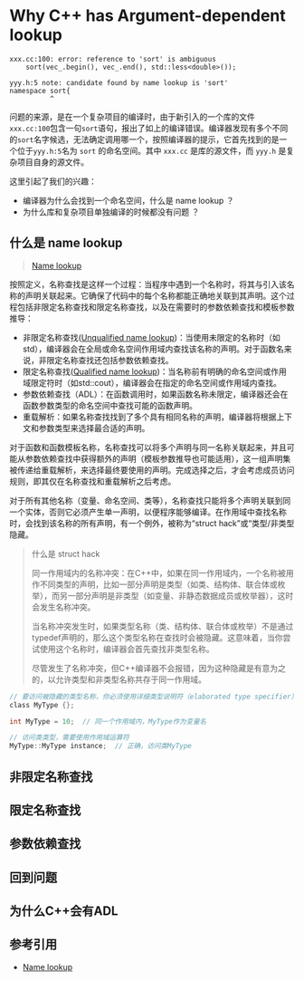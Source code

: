 # Why C++ has Argument-dependent lookup

```shell
xxx.cc:100: error: reference to 'sort' is ambiguous
    sort(vec_.begin(), vec_.end(), std::less<double>());

yyy.h:5 note: candidate found by name lookup is 'sort'
namespace sort{
          ^
```

问题的来源，是在一个复杂项目的编译时，由于新引入的一个库的文件`xxx.cc:100`包含一句`sort`语句，报出了如上的编译错误。编译器发现有多个不同的`sort`名字候选，无法确定调用哪一个，按照编译器的提示，它首先找到的是一个位于`yyy.h:5`名为 `sort` 的命名空间。其中 `xxx.cc` 是库的源文件，而 `yyy.h` 是复杂项目自身的源文件。

这里引起了我们的兴趣：

* 编译器为什么会找到一个命名空间，什么是 name lookup ？
* 为什么库和复杂项目单独编译的时候都没有问题 ？

## 什么是 name lookup

> [Name lookup](https://en.cppreference.com/w/cpp/language/lookup)

按照定义，名称查找是这样一个过程：当程序中遇到一个名称时，将其与引入该名称的声明关联起来。它确保了代码中的每个名称都能正确地关联到其声明。这个过程包括非限定名称查找和限定名称查找，以及在需要时的参数依赖查找和模板参数推导：

* 非限定名称查找([Unqualified name lookup](https://en.cppreference.com/w/cpp/language/unqualified_lookup))：当使用未限定的名称时（如std），编译器会在全局或命名空间作用域内查找该名称的声明。对于函数名来说，非限定名称查找还包括参数依赖查找。
* 限定名称查找([Qualified name lookup](https://en.cppreference.com/w/cpp/language/qualified_lookup))：当名称前有明确的命名空间或作用域限定符时（如std::cout），编译器会在指定的命名空间或作用域内查找。
* 参数依赖查找（ADL）：在函数调用时，如果函数名称未限定，编译器还会在函数参数类型的命名空间中查找可能的函数声明。
* 重载解析：如果名称查找找到了多个具有相同名称的声明，编译器将根据上下文和参数类型来选择最合适的声明。

对于函数和函数模板名称，名称查找可以将多个声明与同一名称关联起来，并且可能从参数依赖查找中获得额外的声明（模板参数推导也可能适用），这一组声明集被传递给重载解析，来选择最终要使用的声明。完成选择之后，才会考虑成员访问规则，即其仅在名称查找和重载解析之后考虑。

对于所有其他名称（变量、命名空间、类等），名称查找只能将多个声明关联到同一个实体，否则它必须产生单一声明，以便程序能够编译。在作用域中查找名称时，会找到该名称的所有声明，有一个例外，被称为“struct hack”或“类型/非类型隐藏。

> 什么是 struct hack
>
> 同一作用域内的名称冲突：在C++中，如果在同一作用域内，一个名称被用作不同类型的声明，比如一部分声明是类型（如类、结构体、联合体或枚举），而另一部分声明是非类型（如变量、非静态数据成员或枚举器），这时会发生名称冲突。
>
> 当名称冲突发生时，如果类型名称（类、结构体、联合体或枚举）不是通过typedef声明的，那么这个类型名称在查找时会被隐藏。这意味着，当你尝试使用这个名称时，编译器会首先查找非类型名称。
>
> 尽管发生了名称冲突，但C++编译器不会报错，因为这种隐藏是有意为之的，以允许类型和非类型名称共存于同一作用域。

```c
// 要访问被隐藏的类型名称，你必须使用详细类型说明符（elaborated type specifier）。这通常涉及到使用作用域运算符::来指定完整的类型名称。例如，如果你有一个名为MyType的类和同名的变量MyType，你可以使用::MyType来指代类类型
class MyType {};

int MyType = 10;  // 同一个作用域内，MyType作为变量名

// 访问类类型，需要使用作用域运算符
MyType::MyType instance;  // 正确，访问类MyType
```

## 非限定名称查找

## 限定名称查找

## 参数依赖查找

## 回到问题

## 为什么C++会有ADL

## 参考引用

- [Name lookup](https://en.cppreference.com/w/cpp/language/lookup)
